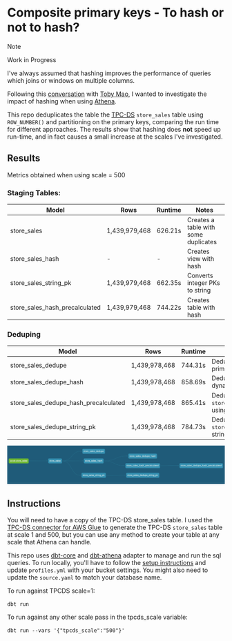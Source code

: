 # Composite primary keys - To hash or not to hash?

> [!NOTE]  
> Work in Progress

I've always assumed that hashing improves the performance of queries which joins or windows on multiple columns.

Following this [conversation](https://www.linkedin.com/feed/update/urn:li:activity:7194671376593571843?commentUrn=urn%3Ali%3Acomment%3A%28activity%3A7194671376593571843%2C7194744468422467586%29&dashCommentUrn=urn%3Ali%3Afsd_comment%3A%287194744468422467586%2Curn%3Ali%3Aactivity%3A7194671376593571843%29) with [Toby Mao](https://github.com/tobymao), I wanted to investigate the impact of hashing when using [Athena](https://aws.amazon.com/athena/).

This repo deduplicates the table the [TPC-DS](https://www.tpc.org/tpcds/) `store_sales` table using `ROW_NUMBER()` and partitioning on the primary keys, comparing the run time for different approaches. 
The results show that hashing does **not** speed up run-time, and in fact causes a small increase at the scales I've investigated.

## Results

Metrics obtained when using scale = 500

### Staging Tables:

| Model | Rows | Runtime | Notes | 
|-|-|-|-|
|store_sales| 1,439,979,468 |626.21s| Creates a table with some duplicates|
|store_sales_hash|-|-|Creates view with hash|
|store_sales_string_pk|1,439,979,468|662.35s|Converts integer PKs to string|
|store_sales_hash_precalculated |1,439,979,468 |744.22s|Creates table with hash|

### Deduping

| Model | Rows | Runtime | Notes | 
|-|-|-|-|
|store_sales_dedupe|1,439,978,468|744.31s|Deduplicates `store_sales` using primary keys|
|store_sales_dedupe_hash|1,439,978,468|858.69s|Deduplicates `store_sales` using dynamic hash|
|store_sales_dedupe_hash_precalculated|1,439,978,468|865.41s|Deduplicates `store_sales_hash_precalculated` using pre-calculated hash|
|store_sales_dedupe_string_pk|1,439,978,468|784.73s|Deduplicates `store_sales_string_pk` using string primary keys|

![dag](dag.png)

## Instructions

You will need to have a copy of the TPC-DS store_sales table. I used the [TPC-DS connector for AWS Glue](https://aws.amazon.com/marketplace/pp/prodview-xtty6azr4xgey) to generate the TPC-DS `store_sales` table at scale 1 and 500, but you can use any method to create your table at any scale that Athena can handle.

This repo uses [dbt-core](https://github.com/dbt-labs/dbt-core) and [dbt-athena](https://github.com/dbt-athena/dbt-athena) adapter to manage and run the sql queries. To run locally, you'll have to follow the [setup instructions](https://dbt-athena.github.io/docs/getting-started/installation) and update `profiles.yml` with your bucket settings. You might also need to update the `source.yaml` to match your database name.

To run against TPCDS scale=1:

```
dbt run 
```

To run against any other scale pass in the tpcds_scale variable:

```
dbt run --vars '{"tpcds_scale":"500"}'
```
